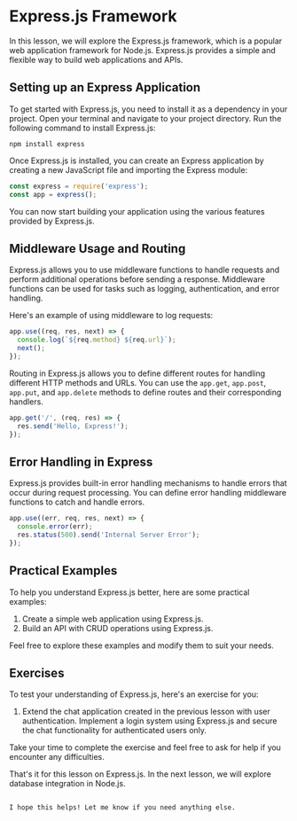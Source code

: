 # Express.js Framework

In this lesson, we will explore the Express.js framework, which is a popular web application framework for Node.js. Express.js provides a simple and flexible way to build web applications and APIs.

## Setting up an Express Application

To get started with Express.js, you need to install it as a dependency in your project. Open your terminal and navigate to your project directory. Run the following command to install Express.js:

```
npm install express
```

Once Express.js is installed, you can create an Express application by creating a new JavaScript file and importing the Express module:

```javascript
const express = require('express');
const app = express();
```

You can now start building your application using the various features provided by Express.js.

## Middleware Usage and Routing

Express.js allows you to use middleware functions to handle requests and perform additional operations before sending a response. Middleware functions can be used for tasks such as logging, authentication, and error handling.

Here's an example of using middleware to log requests:

```javascript
app.use((req, res, next) => {
  console.log(`${req.method} ${req.url}`);
  next();
});
```

Routing in Express.js allows you to define different routes for handling different HTTP methods and URLs. You can use the `app.get`, `app.post`, `app.put`, and `app.delete` methods to define routes and their corresponding handlers.

```javascript
app.get('/', (req, res) => {
  res.send('Hello, Express!');
});
```

## Error Handling in Express

Express.js provides built-in error handling mechanisms to handle errors that occur during request processing. You can define error handling middleware functions to catch and handle errors.

```javascript
app.use((err, req, res, next) => {
  console.error(err);
  res.status(500).send('Internal Server Error');
});
```

## Practical Examples

To help you understand Express.js better, here are some practical examples:

1. Create a simple web application using Express.js.
2. Build an API with CRUD operations using Express.js.

Feel free to explore these examples and modify them to suit your needs.

## Exercises

To test your understanding of Express.js, here's an exercise for you:

1. Extend the chat application created in the previous lesson with user authentication. Implement a login system using Express.js and secure the chat functionality for authenticated users only.

Take your time to complete the exercise and feel free to ask for help if you encounter any difficulties.

That's it for this lesson on Express.js. In the next lesson, we will explore database integration in Node.js.

```

I hope this helps! Let me know if you need anything else.